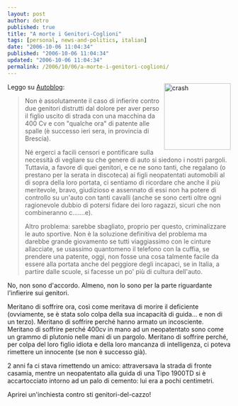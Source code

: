 ```yaml
---
layout: post
author: detro
published: true
title: "A morte i Genitori-Coglioni"
tags: [personal, news-and-politics, italian]
date: "2006-10-06 11:04:34"
published: "2006-10-06 11:04:34"
updated: "2006-10-06 11:04:34"
permalink: /2006/10/06/a-morte-i-genitori-coglioni/
---
```


<img src="http://static.blogo.it/autoblog/incidente.jpg" alt="crash" width="150" align="right" />
Leggo su <a href="http://www.autoblog.it/post/5386/i-figli-bisogna-amarli-quando-dormono">Autoblog</a>:
<blockquote>Non è assolutamente il caso di infierire contro due genitori distrutti dal dolore per aver perso il figlio uscito di strada con una macchina da 400 Cv e con "qualche ora" di patente alle spalle (è successo ieri sera, in provincia di Brescia).

Né ergerci a facili censori e pontificare sulla necessità di vegliare su che genere di auto si siedono i nostri pargoli. Tuttavia, a favore di quei genitori, e ce ne sono tanti, che regalano (o prestano per la serata in discoteca) ai figli neopatentati automobili al di sopra della loro portata, ci sentiamo di ricordare che anche il più meritevole, bravo, giudizioso e assennato di essi non ha potere di controllo su un'auto con tanti cavalli (anche se sono certi oltre ogni ragionevole dubbio di potersi fidare dei loro ragazzi, sicuri che non combineranno c.......e).

Altro problema: sarebbe sbagliato, proprio per questo, criminalizzare le auto sportive. Non è la soluzione definitiva del problema ma darebbe grande giovamento se tutti viaggiassimo con le cinture allacciate, se usassimo quantomeno il telefono con la cuffia, se prendere una patente, oggi, non fosse una cosa talmente facile da essere alla portata anche del peggiore degli incapaci, se in Italia, a partire dalle scuole, si facesse un po' più di cultura dell'auto. </blockquote>

No, non sono d'accordo.
Almeno, non lo sono per la parte riguardante l'infierire sui genitori.

Meritano di soffrire ora, così come meritava di morire il deficiente (ovviamente, se è stata solo colpa della sua incapacità di guida... e non di un terzo).
Meritano di soffrire perché hanno armato un incosciente.
Meritano di soffrire perché 400cv in mano ad un neopatentato sono come un grammo di plutonio nelle mani di un pargolo.
Meritano di soffrire perché, per colpa del loro figlio idiota e della loro mancanza di intelligenza, ci poteva rimettere un innocente (se non è successo già).

2 anni fa ci stava rimettendo un amico: attraversava la strada di fronte casamia, mentre un neopatentato alla guida di una Tipo 1900TD si è accartocciato intorno ad un palo di cemento: lui era a pochi centimetri.

Aprirei un'inchiesta contro sti genitori-del-cazzo!
